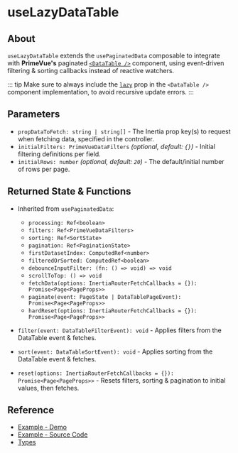 # useLazyDataTable

## About

`useLazyDataTable` extends the `usePaginatedData` composable to integrate with **PrimeVue's** paginated [`<DataTable />`](https://primevue.org/datatable/#pagination) component, using event-driven filtering & sorting callbacks instead of reactive watchers.

::: tip
Make sure to always include the [`lazy`](https://primevue.org/datatable/#api.datatable.props.lazy) prop in the `<DataTable />` component implementation, to avoid recursive update errors.
:::

## Parameters

-   `propDataToFetch: string | string[]` - The Inertia prop key(s) to request when fetching data, specified in the controller.
-   `initialFilters: PrimeVueDataFilters` _(optional, default: `{}`)_ - Initial filtering definitions per field.
-   `initialRows: number` _(optional, default: `20`)_ - The default/initial number of rows per page.

## Returned State & Functions

-   Inherited from `usePaginatedData`:

    -   `processing: Ref<boolean>`
    -   `filters: Ref<PrimeVueDataFilters>`
    -   `sorting: Ref<SortState>`
    -   `pagination: Ref<PaginationState>`
    -   `firstDatasetIndex: ComputedRef<number>`
    -   `filteredOrSorted: ComputedRef<boolean>`
    -   `debounceInputFilter: (fn: () => void) => void`
    -   `scrollToTop: () => void`
    -   `fetchData(options: InertiaRouterFetchCallbacks = {}): Promise<Page<PageProps>>`
    -   `paginate(event: PageState | DataTablePageEvent): Promise<Page<PageProps>>`
    -   `hardReset(options: InertiaRouterFetchCallbacks = {}): Promise<Page<PageProps>>`

-   `filter(event: DataTableFilterEvent): void` - Applies filters from the DataTable event & fetches.
-   `sort(event: DataTableSortEvent): void` - Applies sorting from the DataTable event & fetches.
-   `reset(options: InertiaRouterFetchCallbacks = {}): Promise<Page<PageProps>>` - Resets filters, sorting & pagination to initial values, then fetches.

## Reference

- [Example - Demo](https://demo.laravel-primevue-starter-kit.comexamples/data-table/contacts)
- [Example - Source Code](https://github.com/connorabbas/laravel-primevue-starter-kit-demo/blob/master/resources/js/pages/examples/data-table/contacts/Index.vue)
- [Types](https://github.com/connorabbas/laravel-primevue-starter-kit/blob/master/resources/js/types/index.d.ts)
